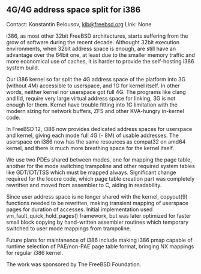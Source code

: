 ## 4G/4G address space split for i386  ##
Contact: Konstantin Belousov, <kib@freebsd.org>
Link:	 None

i386, as most other 32bit FreeBSD architectures, starts suffering from
the grow of software during the recent decade.  Althought 32bit
execution environments, when 32bit address space is enough, are still
have an advantage over the 64bit one, at least due to the smaller
memory traffic and more economical use of caches, it is harder to
provide the self-hosting i386 system build.  

Our i386 kernel so far split the 4G address space of the platform into
3G (without 4M) accessible to userspace, and 1G for kernel itself.  In
other words, neither kernel nor userspace got full 4G. The programs
like clang and lld, require very large virtual address space for
linking, 3G is not enough for them.  Kernel have trouble fitting into
1G limitation with the modern sizing for network buffers, ZFS and
other KVA-hungry in-kernel code.

In FreeBSD 12, i386 now provides dedicated address spaces for
userspace and kernel, giving each mode full 4G (- 8M) of usable
addresses.  The userspace on i386 now has the same resources as
compat32 on amd64 kernel, and there is much more breathing space for
the kernel itself.

We use two PDEs shared between modes, one for mapping the page table,
another for the mode switching trampoline and other required system
tables like GDT/IDT/TSS which must be mapped always.  Significant
change required for the locore code, which page table creation part
was completely rewritten and moved from assembler to C, aiding in
readability.

Since user address space is no longer shared with the kernel,
copyout(9) functions needed to be rewritten, making transient mapping
of userspace pages for duration of accesses.  Initial implementation
used vm_fault_quick_hold_pages() framework, but was later optimized
for faster small block copying by hand-written assembler routines
which temporary switched to user mode mappings from trampoline.

Future plans for maintanence of i386 include making i386 pmap capable
of runtime selection of PAE/non-PAE page table format, bringing NX
mappings for regular i386 kernel.

The work was sponsored by The FreeBSD Foundation.
